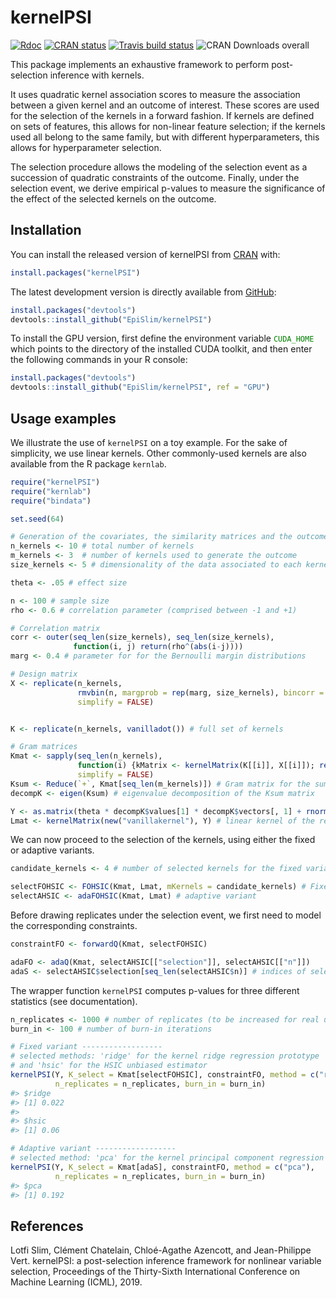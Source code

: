 
<!-- README.md is generated from README.Rmd. Please edit that file -->

# kernelPSI

[![Rdoc](http://www.rdocumentation.org/badges/version/kernelPSI)](http://www.rdocumentation.org/packages/kernelPSI)
[![CRAN
status](https://www.r-pkg.org/badges/version/kernelPSI)](https://cran.r-project.org/package=kernelPSI)
[![Travis build
status](https://travis-ci.org/EpiSlim/kernelPSI.svg?branch=master)](https://travis-ci.org/EpiSlim/kernelPSI)
![CRAN Downloads
overall](https://cranlogs.r-pkg.org/badges/grand-total/kernelPSI)

This package implements an exhaustive framework to perform
post-selection inference with kernels.

It uses quadratic kernel association scores to measure the association
between a given kernel and an outcome of interest. These scores are used
for the selection of the kernels in a forward fashion. If kernels are
defined on sets of features, this allows for non-linear feature
selection; if the kernels used all belong to the same family, but with
different hyperparameters, this allows for hyperparameter selection.

The selection procedure allows the modeling of the selection event as a
succession of quadratic constraints of the outcome. Finally, under the
selection event, we derive empirical p-values to measure the
significance of the effect of the selected kernels on the outcome.

## Installation

You can install the released version of kernelPSI from
[CRAN](https://CRAN.R-project.org) with:

``` r
install.packages("kernelPSI")
```

The latest development version is directly available from
[GitHub](https://github.com):

<!--
The latest version is directly available from [GitHub](https://github.com):
-->

``` r
install.packages("devtools")
devtools::install_github("EpiSlim/kernelPSI")
```

To install the GPU version, first define the environment variable
<span style="color:green"> `CUDA_HOME` </span> which points to the
directory of the installed CUDA toolkit, and then enter the following
commands in your R console:

``` r
install.packages("devtools")
devtools::install_github("EpiSlim/kernelPSI", ref = "GPU")
```

## Usage examples

We illustrate the use of `kernelPSI` on a toy example. For the sake of
simplicity, we use linear kernels. Other commonly-used kernels are also
available from the R package `kernlab`.

``` r
require("kernelPSI")
require("kernlab")
require("bindata")

set.seed(64)

# Generation of the covariates, the similarity matrices and the outcome
n_kernels <- 10 # total number of kernels
m_kernels <- 3  # number of kernels used to generate the outcome
size_kernels <- 5 # dimensionality of the data associated to each kernel 

theta <- .05 # effect size

n <- 100 # sample size
rho <- 0.6 # correlation parameter (comprised between -1 and +1)

# Correlation matrix
corr <- outer(seq_len(size_kernels), seq_len(size_kernels),
              function(i, j) return(rho^(abs(i-j))))
marg <- 0.4 # parameter for for the Bernoulli margin distributions

# Design matrix
X <- replicate(n_kernels,
               rmvbin(n, margprob = rep(marg, size_kernels), bincorr = corr),
               simplify = FALSE)


K <- replicate(n_kernels, vanilladot()) # full set of kernels

# Gram matrices
Kmat <- sapply(seq_len(n_kernels),
               function(i) {kMatrix <- kernelMatrix(K[[i]], X[[i]]); return(as.kernelMatrix(kMatrix, center = TRUE))},
               simplify = FALSE)
Ksum <- Reduce(`+`, Kmat[seq_len(m_kernels)]) # Gram matrix for the sum kernel of the first m_kernels kernels
decompK <- eigen(Ksum) # eigenvalue decomposition of the Ksum matrix

Y <- as.matrix(theta * decompK$values[1] * decompK$vectors[, 1] + rnorm(n), ncol = 1) # response vector
Lmat <- kernelMatrix(new("vanillakernel"), Y) # linear kernel of the response
```

We can now proceed to the selection of the kernels, using either the
fixed or adaptive variants.

``` r
candidate_kernels <- 4 # number of selected kernels for the fixed variant

selectFOHSIC <- FOHSIC(Kmat, Lmat, mKernels = candidate_kernels) # Fixed variant
selectAHSIC <- adaFOHSIC(Kmat, Lmat) # adaptive variant
```

Before drawing replicates under the selection event, we first need to
model the corresponding constraints.

``` r
constraintFO <- forwardQ(Kmat, selectFOHSIC)

adaFO <- adaQ(Kmat, selectAHSIC[["selection"]], selectAHSIC[["n"]])
adaS <- selectAHSIC$selection[seq_len(selectAHSIC$n)] # indices of selected kernels
```

The wrapper function `kernelPSI` computes p-values for three different
statistics (see documentation).

``` r
n_replicates <- 1000 # number of replicates (to be increased for real use cases)
burn_in <- 100 # number of burn-in iterations

# Fixed variant ------------------
# selected methods: 'ridge' for the kernel ridge regression prototype 
# and 'hsic' for the HSIC unbiased estimator
kernelPSI(Y, K_select = Kmat[selectFOHSIC], constraintFO, method = c("ridge", "hsic"),  
          n_replicates = n_replicates, burn_in = burn_in)
#> $ridge
#> [1] 0.022
#> 
#> $hsic
#> [1] 0.06

# Adaptive variant ------------------
# selected method: 'pca' for the kernel principal component regression prototype
kernelPSI(Y, K_select = Kmat[adaS], constraintFO, method = c("pca"),
          n_replicates = n_replicates, burn_in = burn_in)
#> $pca
#> [1] 0.192
```

## References

Lotfi Slim, Clément Chatelain, Chloé-Agathe Azencott, and Jean-Philippe
Vert. kernelPSI: a post-selection inference framework for nonlinear
variable selection, Proceedings of the Thirty-Sixth International
Conference on Machine Learning (ICML), 2019.
